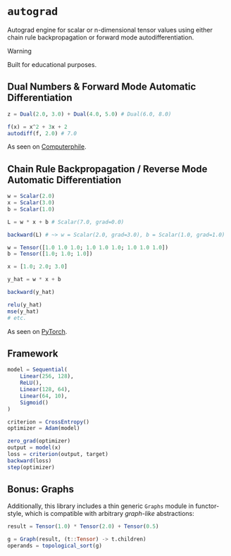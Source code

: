 # `autograd`

Autograd engine for scalar or n-dimensional tensor values using either chain rule backpropagation or forward mode autodifferentiation.

> [!WARNING]
> Built for educational purposes.

## Dual Numbers & Forward Mode Automatic Differentiation

```jl
z = Dual(2.0, 3.0) + Dual(4.0, 5.0) # Dual(6.0, 8.0)

f(x) = x^2 + 3x + 2
autodiff(f, 2.0) # 7.0
```

As seen on [Computerphile](https://www.youtube.com/watch?v=QwFLA5TrviI).

## Chain Rule Backpropagation / Reverse Mode Automatic Differentiation

```jl
w = Scalar(2.0)
x = Scalar(3.0)
b = Scalar(1.0)

L = w * x + b # Scalar(7.0, grad=0.0)

backward(L) # ~> w = Scalar(2.0, grad=3.0), b = Scalar(1.0, grad=1.0)
```

```jl
w = Tensor([1.0 1.0 1.0; 1.0 1.0 1.0; 1.0 1.0 1.0])
b = Tensor([1.0; 1.0; 1.0])

x = [1.0; 2.0; 3.0]

y_hat = w * x + b

backward(y_hat)

relu(y_hat)
mse(y_hat)
# etc.
```

As seen on [PyTorch](https://pytorch.org).

## Framework

```jl
model = Sequential(
    Linear(256, 128),
    ReLU(),
    Linear(128, 64),
    Linear(64, 10),
    Sigmoid()
)

criterion = CrossEntropy()
optimizer = Adam(model)

zero_grad(optimizer)
output = model(x)
loss = criterion(output, target)
backward(loss)
step(optimizer)
```

## Bonus: Graphs

Additionally, this library includes a thin generic `Graphs` module in functor-style, which is compatible with arbitrary _graph-like_ abstractions:

```jl
result = Tensor(1.0) * Tensor(2.0) + Tensor(0.5)

g = Graph(result, (t::Tensor) -> t.children)
operands = topological_sort(g)
```
